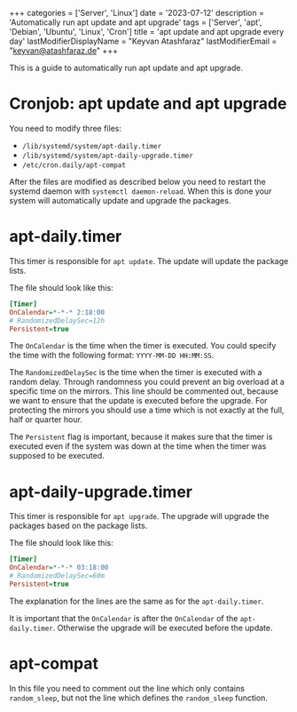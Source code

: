 +++
categories = ['Server', 'Linux']
date = '2023-07-12'
description = 'Automatically run apt update and apt upgrade'
tags = ['Server', 'apt', 'Debian', 'Ubuntu', 'Linux', 'Cron']
title = 'apt update and apt upgrade every day'
lastModifierDisplayName = "Keyvan Atashfaraz"
lastModifierEmail = "keyvan@atashfaraz.de"
+++

This is a guide to automatically run apt update and apt upgrade.

# Cronjob: apt update and apt upgrade

You need to modify three files:
- `/lib/systemd/system/apt-daily.timer`
- `/lib/systemd/system/apt-daily-upgrade.timer`
- `/etc/cron.daily/apt-compat`

After the files are modified as described below you need to restart the systemd daemon with `systemctl daemon-reload`. When this is done your system will automatically update and upgrade the packages.

# apt-daily.timer

This timer is responsible for `apt update`. The update will update the package lists.

The file should look like this:

```ini
[Timer]
OnCalendar=*-*-* 2:18:00
# RandomizedDelaySec=12h
Persistent=true
```

The `OnCalendar` is the time when the timer is executed.  You could specify the time with the following format: `YYYY-MM-DD HH:MM:SS`.

The `RandomizedDelaySec` is the time when the timer is executed with a random delay. Through randomness you could prevent an big overload at a specific time on the mirrors. This line should be commented out, because we want to ensure that the update is executed before the upgrade. For protecting the mirrors you should use a time which is not exactly at the full, half or quarter hour.

The `Persistent` flag is important, because it makes sure that the timer is executed even if the system was down at the time when the timer was supposed to be executed.

# apt-daily-upgrade.timer

This timer is responsible for `apt upgrade`. The upgrade will upgrade the packages based on the package lists.

The file should look like this:

```ini
[Timer]
OnCalendar=*-*-* 03:18:00
# RandomizedDelaySec=60m
Persistent=true
```

The explanation for the lines are the same as for the `apt-daily.timer`.

It is important that the `OnCalendar` is after the `OnCalendar` of the `apt-daily.timer`. Otherwise the upgrade will be executed before the update.

# apt-compat

In this file you need to comment out the line which only contains `random_sleep`, but not the line which defines the `random_sleep` function.
